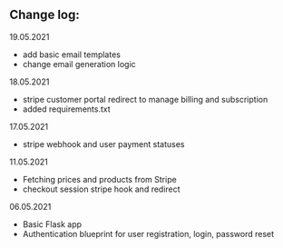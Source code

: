 ## Change log:
19.05.2021
- add basic email templates
- change email generation logic

18.05.2021
- stripe customer portal redirect to manage billing and subscription
- added requirements.txt

17.05.2021
- stripe webhook and user payment statuses

11.05.2021
- Fetching prices and products from Stripe
- checkout session stripe hook and redirect

06.05.2021
- Basic Flask app
- Authentication blueprint for user registration, login, password reset